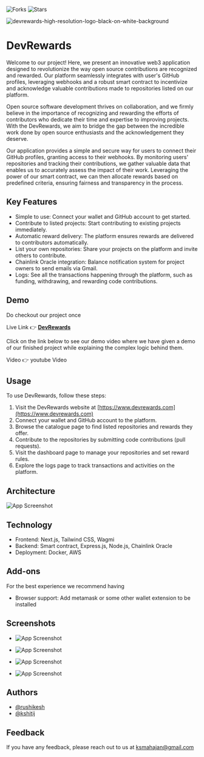 ![Forks](https://img.shields.io/badge/forks-0-blue)
![Stars](https://img.shields.io/badge/stars-0-yellow)


<!-- ![Logo](https://github.com/Kshitij0O7/HackathonReadme/assets/91107953/b7519547-42b7-4dde-8acd-89d2f6f60832) -->
![devrewards-high-resolution-logo-black-on-white-background](https://github.com/rushi3691/DevRewards/assets/71341783/827c4106-00b9-456e-b041-ad51aba69e0b)
# DevRewards


Welcome to our project! Here, we present an innovative web3 application designed to revolutionize the way open source contributions are recognized and rewarded. Our platform seamlessly integrates with user's GitHub profiles, leveraging webhooks and a robust smart contract to incentivize and acknowledge valuable contributions made to repositories listed on our platform.

Open source software development thrives on collaboration, and we firmly believe in the importance of recognizing and rewarding the efforts of contributors who dedicate their time and expertise to improving projects. With the DevRewards, we aim to bridge the gap between the incredible work done by open source enthusiasts and the acknowledgement they deserve.

Our application provides a simple and secure way for users to connect their GitHub profiles, granting access to their webhooks. By monitoring users' repositories and tracking their contributions, we gather valuable data that enables us to accurately assess the impact of their work. Leveraging the power of our smart contract, we can then allocate rewards based on predefined criteria, ensuring fairness and transparency in the process.


## Key Features

- Simple to use: Connect your wallet and GitHub account to get started.
- Contribute to listed projects: Start contributing to existing projects immediately.
- Automatic reward delivery: The platform ensures rewards are delivered to contributors automatically.
- List your own repositories: Share your projects on the platform and invite others to contribute.
- Chainlink Oracle integration: Balance notification system for project owners to send emails via Gmail.
- Logs: See all the transactions happening through the platform, such as funding, withdrawing, and rewarding code contributions.


## Demo
Do checkout our project once

Live Link 👉 **[DevRewards](https://devrewards.vercel.app/)**

Click on the link below to see our demo video where we have given a demo of our finished project while explaining the complex logic behind them.

Video 👉 youtube Video


## Usage

To use DevRewards, follow these steps:

1. Visit the DevRewards website at [https://www.devrewards.com](https://www.devrewards.com)
2. Connect your wallet and GitHub account to the platform.
3. Browse the catalogue page to find listed repositories and rewards they offer.
4. Contribute to the repositories by submitting code contributions (pull requests).
5. Visit the dashboard page to manage your repositories and set reward rules.
6. Explore the logs page to track transactions and activities on the platform.


## Architecture

![App Screenshot](https://github.com/Kshitij0O7/HackathonReadme/assets/91107953/45997575-2dce-446e-9e24-ab1931f57dc8)


## Technology

- Frontend: Next.js, Tailwind CSS, Wagmi
- Backend: Smart contract, Express.js, Node.js, Chainlink Oracle
- Deployment: Docker, AWS


## Add-ons

For the best experience we recommend having
- Browser support: Add metamask or some other wallet extension to be installed


## Screenshots

- ![App Screenshot](https://github.com/Kshitij0O7/HackathonReadme/assets/91107953/6a5c7aa6-3fd2-4794-90e7-033a0db9c5d6) 


- ![App Screenshot](https://github.com/Kshitij0O7/HackathonReadme/assets/91107953/6e7a8868-9092-40b2-906e-1b51dd8671f8)


- ![App Screenshot](https://github.com/Kshitij0O7/HackathonReadme/assets/91107953/83395f63-8d4f-4e86-a0a4-75d5e5a8a1e1)


- ![App Screenshot](https://github.com/Kshitij0O7/HackathonReadme/assets/91107953/bcd30268-5c2f-4253-af0d-a2f91cf30f76) 


## Authors

- [@rushikesh](https://github.com/rushi3691)
- [@kshitij](https://www.github.com/Kshitij0O7)



## Feedback

If you have any feedback, please reach out to us at ksmahajan@gmail.com
